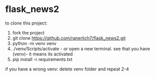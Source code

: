 # flask_news2
to clone this project:
1. fork the project
2. git clone https://github.com/ranerlich7/flask_news2.git
3. python -m venv venv
4. ./venv/Scripts/activate - or open a new terminal. see that you have (venv)- it means its activated
5. pip install -r requirements.txt

if you have a wrong venv:
delete venv folder and repeat 2-4
